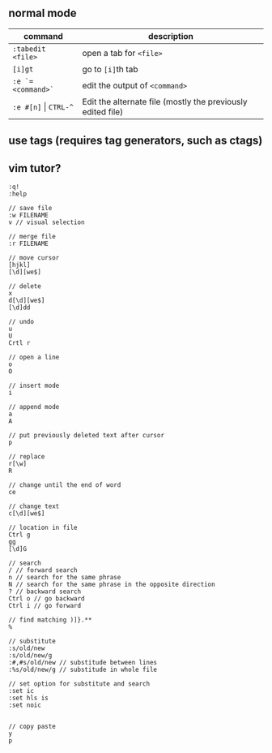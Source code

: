 ## normal mode

|command|description|
|-----|-----|
|`:tabedit <file>`|open a tab for `<file>`|
|`[i]gt`|go to `[i]`th tab|
|``:e `=<command>` ``|edit the output of `<command>`|
|`:e #[n]` \| `CTRL-^`|Edit the alternate file (mostly the previously edited file)|

## use tags (requires tag generators, such as ctags)

## vim tutor?
```vim
:q!
:help

// save file
:w FILENAME
v // visual selection

// merge file
:r FILENAME

// move cursor
[hjkl]
[\d][we$]

// delete
x
d[\d][we$]
[\d]dd

// undo
u
U
Crtl r

// open a line
o
O

// insert mode
i

// append mode
a
A

// put previously deleted text after cursor
p

// replace
r[\w]
R

// change until the end of word
ce

// change text
c[\d][we$]

// location in file
Ctrl g
gg
[\d]G

// search
/ // forward search
n // search for the same phrase
N // search for the same phrase in the opposite direction
? // backward search
Ctrl o // go backward
Ctrl i // go forward

// find matching )]}.**
%

// substitute
:s/old/new
:s/old/new/g
:#,#s/old/new // substitude between lines
:%s/old/new/g // substitude in whole file

// set option for substitute and search
:set ic
:set hls is
:set noic


// copy paste
y
p
```
